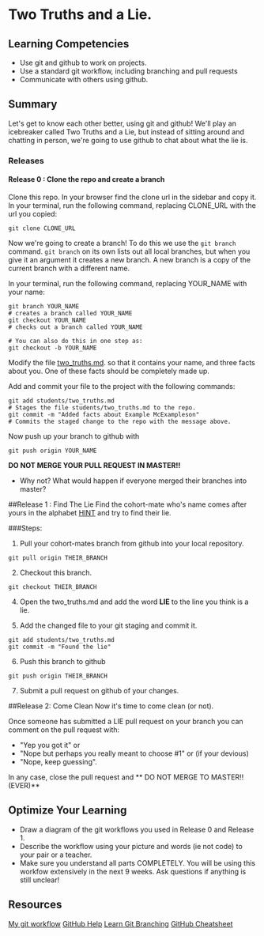 # Two Truths and a Lie.

## Learning Competencies

* Use git and github to work on projects. 
* Use a standard git workflow, including branching and pull requests 
* Communicate with others using github.

## Summary

Let's get to know each other better, using git and github! We'll play an icebreaker called Two Truths and a Lie, but instead of sitting around and chatting in person, we're going to use github to chat about what the lie is.

### Releases

#### Release 0 : Clone the repo and create a branch

Clone this repo. In your browser find the clone url in the sidebar and copy it. In your terminal, run the following command, replacing CLONE_URL with the url you copied:

``` shell
git clone CLONE_URL
```

Now we're going to create a branch! To do this we use the `git branch` command. `git branch` on its own lists out all local branches, but when you give it an argument it creates a new branch. A new branch is a copy of the current branch with a different name.

In your terminal, run the following command, replacing YOUR_NAME with your name:

``` shell
git branch YOUR_NAME
# creates a branch called YOUR_NAME
git checkout YOUR_NAME
# checks out a branch called YOUR_NAME

# You can also do this in one step as:
git checkout -b YOUR_NAME
```

Modify the file [two_truths.md](students/two_truths.md). so that it contains your name, and three facts about you. One of these facts should be completely made up. 

Add and commit your file to the project with the following commands:

``` shell
git add students/two_truths.md
# Stages the file students/two_truths.md to the repo.
git commit -m "Added facts about Example McExampleson"
# Commits the staged change to the repo with the message above.

```

Now push up your branch to github with

``` shell
git push origin YOUR_NAME
```

**DO NOT MERGE YOUR PULL REQUEST IN MASTER!!** 

* Why not? What would happen if everyone merged their branches into master? 

##Release 1 : Find The Lie
Find the cohort-mate who's name comes after yours in the alphabet [HINT](https://socrates.devbootcamp.com/cohorts/34) and try to find their lie.

###Steps:

1. Pull your cohort-mates branch from github into your local repository. 

```shell
git pull origin THEIR_BRANCH
```

2. Checkout this branch. 

```shell
git checkout THEIR_BRANCH
```

4. Open the two_truths.md and add the word **LIE** to the line you think is a lie.  

5. Add the changed file to your git staging and commit it.

```shell
git add students/two_truths.md
git commit -m "Found the lie"
```

6. Push this branch to github

```shell
git push origin THEIR_BRANCH
```

7. Submit a pull request on github of your changes.

##Release 2: Come Clean
Now it's time to come clean (or not).  

Once someone has submitted a LIE pull request on your branch you can comment on the pull request with:

* "Yep you got it" or 
* "Nope but perhaps you really meant to choose #1" or (if your devious) 
* "Nope, keep guessing".  

In any case, close the pull request and 
** DO NOT MERGE TO MASTER!! (EVER)**

## Optimize Your Learning
* Draw a diagram of the git workflows you used in Release 0 and Release 1. 
* Describe the workflow using your picture and words (ie not code) to your pair or a teacher. 
* Make sure you understand all parts COMPLETELY.  You will be using this workfow extensively in the next 9 weeks. Ask questions if anything is still unclear!

## Resources
[My git workflow](workflow.md)
[GitHub Help](https://help.github.com/)
[Learn Git Branching](http://pcottle.github.io/learnGitBranching/)
[GitHub Cheatsheet](http://byte.kde.org/~zrusin/git/git-cheat-sheet-medium.png)
